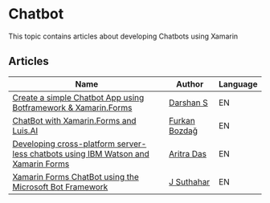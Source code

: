 # Chatbot

This topic contains articles about developing Chatbots using Xamarin

## Articles

Name | Author | Language
---- | ------ | --------
[Create a simple Chatbot App using Botframework & Xamarin.Forms](https://www.ecanarys.com/Blogs/ArticleID/356/Create-a-simple-Chatbot-App-using-Botframework-Xamarin) | [Darshan S](https://www.ecanarys.com/Blogs/Author/132) | EN
[ChatBot with Xamarin.Forms and Luis.AI](https://medium.com/@bozd4g/chatbot-with-xamarin-forms-and-luis-ai-7fa3ce986d74) | [Furkan Bozdağ](https://medium.com/@bozd4g) | EN
[Developing cross-platform server-less chatbots using IBM Watson and Xamarin Forms](https://medium.com/@dev.aritradas/https-medium-com-dev-aritradas-ibm-watson-and-xamarin-forms-7013086e0b5c) | [Aritra Das](https://twitter.com/aritra__das) | EN
[Xamarin Forms ChatBot using the Microsoft Bot Framework](https://code.msdn.microsoft.com/Xamarin-Forms-ChatBot-512dafbd) | [J Suthahar](https://social.msdn.microsoft.com/profile/j%20suthahar/) | EN
